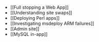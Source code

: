 * [[Full stopping a Web App]]
* [[Understanding site swaps]]
* [[Deploying Perl apps]]
* [[Investigating msdeploy ARM failures]]
* [[Admin site]]
* [[MySQL in-app]]